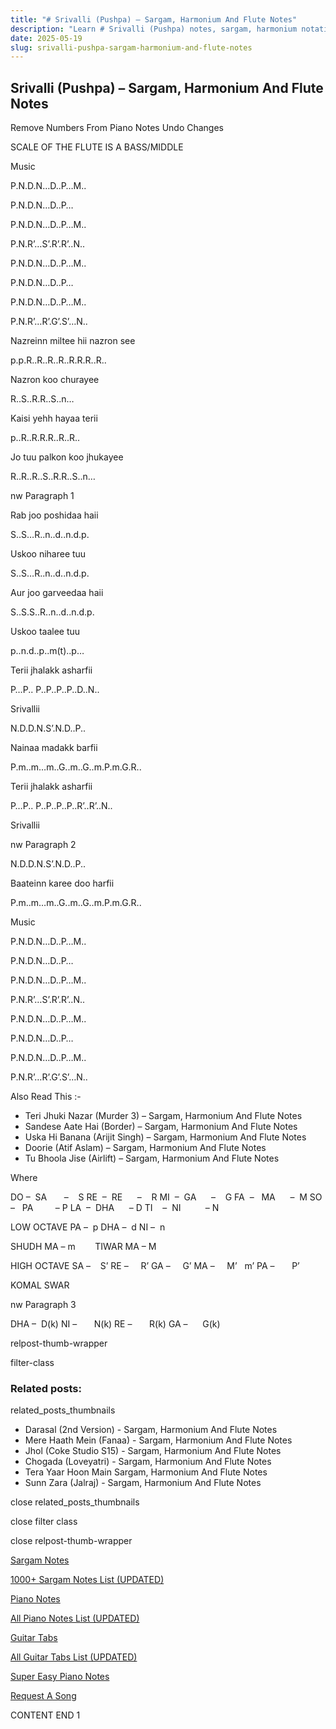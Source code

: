 ```yaml
---
title: "# Srivalli (Pushpa) – Sargam, Harmonium And Flute Notes"
description: "Learn # Srivalli (Pushpa) notes, sargam, harmonium notations and flute notes. Easy step-by-step tutorial for beginners."
date: 2025-05-19
slug: srivalli-pushpa-sargam-harmonium-and-flute-notes
---
```


## Srivalli (Pushpa) – Sargam, Harmonium And Flute Notes

Remove Numbers From Piano Notes
Undo Changes

SCALE OF THE FLUTE IS A BASS/MIDDLE

Music

P.N.D.N…D..P…M..

P.N.D.N…D..P…

P.N.D.N…D..P…M..

P.N.R’…S’.R’.R’..N..

P.N.D.N…D..P…M..

P.N.D.N…D..P…

P.N.D.N…D..P…M..

P.N.R’…R’.G’.S’…N..

Nazreinn miltee hii nazron see

p.p.R..R..R..R..R.R.R..R..

Nazron koo churayee

R..S..R.R..S..n…

Kaisi yehh hayaa terii

p..R..R.R.R..R..R..

Jo tuu palkon koo jhukayee

R..R..R..S..R.R..S..n…

nw Paragraph 1

Rab joo poshidaa haii

S..S…R..n..d..n.d.p.

Uskoo niharee tuu

S..S…R..n..d..n.d.p.

Aur joo garveedaa haii

S..S.S..R..n..d..n.d.p.

Uskoo taalee tuu

p..n.d..p..m(t)..p…

Terii jhalakk asharfii

P…P.. P..P..P..P..D..N..

Srivallii

N.D.D.N.S’.N.D..P..

Nainaa madakk barfii

P.m..m…m..G..m..G..m.P.m.G.R..

Terii jhalakk asharfii

P…P.. P..P..P..P..R’..R’..N..

Srivallii

nw Paragraph 2

N.D.D.N.S’.N.D..P..

Baateinn karee doo harfii

P.m..m…m..G..m..G..m.P.m.G.R..

Music

P.N.D.N…D..P…M..

P.N.D.N…D..P…

P.N.D.N…D..P…M..

P.N.R’…S’.R’.R’..N..

P.N.D.N…D..P…M..

P.N.D.N…D..P…

P.N.D.N…D..P…M..

P.N.R’…R’.G’.S’…N..

Also Read This :-

* Teri Jhuki Nazar (Murder 3) – Sargam, Harmonium And Flute Notes
* Sandese Aate Hai (Border) – Sargam, Harmonium And Flute Notes
* Uska Hi Banana (Arijit Singh) – Sargam, Harmonium And Flute Notes
* Doorie (Atif Aslam) – Sargam, Harmonium And Flute Notes
* Tu Bhoola Jise (Airlift) – Sargam, Harmonium And Flute Notes

Where

DO –  SA       –    S
RE  –  RE      –    R
MI  –  GA      –    G
FA  –   MA      –  M
SO  –   PA         – P
LA  –  DHA      – D
TI    –  NI          – N

LOW OCTAVE
PA –  p
DHA –  d
NI –  n

SHUDH MA – m        TIWAR MA – M

HIGH OCTAVE
SA –    S’
RE –     R’
GA –     G’
MA –     M’   m’
PA –       P’

KOMAL SWAR

nw Paragraph 3

DHA –  D(k)
NI –       N(k)
RE –       R(k)
GA –      G(k)

relpost-thumb-wrapper

filter-class

### Related posts:

related_posts_thumbnails

* Darasal (2nd Version) - Sargam, Harmonium And Flute Notes
* Mere Haath Mein (Fanaa) - Sargam, Harmonium And Flute Notes
* Jhol (Coke Studio S15) - Sargam, Harmonium And Flute Notes
* Chogada (Loveyatri) - Sargam, Harmonium And Flute Notes
* Tera Yaar Hoon Main Sargam, Harmonium And Flute Notes
* Sunn Zara (Jalraj) - Sargam, Harmonium And Flute Notes

close related_posts_thumbnails

close filter class

close relpost-thumb-wrapper

[Sargam Notes](https://www.notationsworld.com/sargam-notes.html)

[1000+ Sargam Notes List (UPDATED)](https://www.notationsworld.com/all-songs-list-sargam-notes.html)

[Piano Notes](https://www.notationsworld.com/piano-notes.html)

[All Piano Notes List (UPDATED)](https://www.notationsworld.com/all-songs-list-piano-notes.html)

[Guitar Tabs](https://www.notationsworld.com/guitar-tabs.html)

[All Guitar Tabs List (UPDATED)](https://www.notationsworld.com/all-songs-list-guitar-tabs.html)

[Super Easy Piano Notes](https://studywall.in/)

[Request A Song](https://www.notationsworld.com/request-a-song.html)

CONTENT END 1


